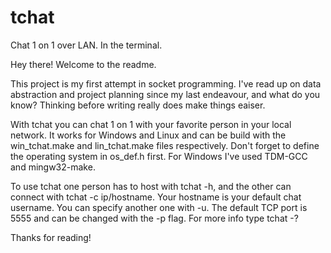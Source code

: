 # tchat
Chat 1 on 1 over LAN. In the terminal.

Hey there! Welcome to the readme.

This project is my first attempt in socket programming. I've read up on data abstraction and project planning since my last endeavour,
and what do you know? Thinking before writing really does make things eaiser.

With tchat you can chat 1 on 1 with your favorite person in your local network.
It works for Windows and Linux and can be build with the win_tchat.make and lin_tchat.make files respectively.
Don't forget to define the operating system in os_def.h first. For Windows I've used TDM-GCC and mingw32-make.

To use tchat one person has to host with tchat -h, and the other can connect with tchat -c ip/hostname.
Your hostname is your default chat username. You can specify another one with -u. The default TCP port is 5555 and can be
changed with the -p flag. For more info type tchat -?

Thanks for reading!
